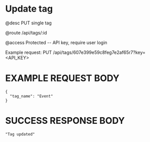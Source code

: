 # Update tag
@desc PUT single tag

@route /api/tags/:id

@access Protected -- API key, require user login

Example request: PUT /api/tags/607e399e59c8feg7e2af65r7?key=<API_KEY>

# EXAMPLE REQUEST BODY
```
{
  "tag_name": "Event"
}
```

# SUCCESS RESPONSE BODY
```
"Tag updated"
```